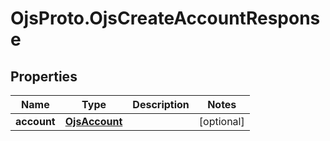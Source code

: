 # OjsProto.OjsCreateAccountResponse

## Properties

Name | Type | Description | Notes
------------ | ------------- | ------------- | -------------
**account** | [**OjsAccount**](OjsAccount.md) |  | [optional] 


